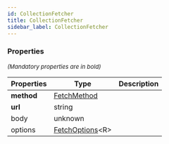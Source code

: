```yaml
---
id: CollectionFetcher
title: CollectionFetcher
sidebar_label: CollectionFetcher
---
```




### Properties

<font size="2"><i>(Mandatory properties are in bold)</i></font>

| Properties | Type | Description |
| --------- | ---- | ----------- |
| **method** | [FetchMethod](/framework-api/types/FetchMethod.md) |  |
| **url** | string |  |
| body | unknown |  |
| options | [FetchOptions](/framework-api/interfaces/FetchOptions.md)<R\> |  |
